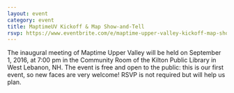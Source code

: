 ```yaml
---
layout: event
category: event
title: MaptimeUV Kickoff & Map Show-and-Tell
rsvp: https://www.eventbrite.com/e/maptime-upper-valley-kickoff-map-show-and-tell-tickets-27054447581
---
```


The inaugural meeting of Maptime Upper Valley will be held on September 1, 2016, at 7:00 pm in the Community Room of the Kilton Public Library in West Lebanon, NH. The event is free and open to the public: this is our first event, so new faces are very welcome! RSVP is not required but will help us plan.